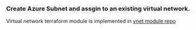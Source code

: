 ### Create Azure Subnet and assgin to an existing virtual network.

Virtual network terraform module is implemented in [vnet module repo](https://github.com/ErfanEbrahimiBazaz/tf-module-azurerm-virtual-network)
